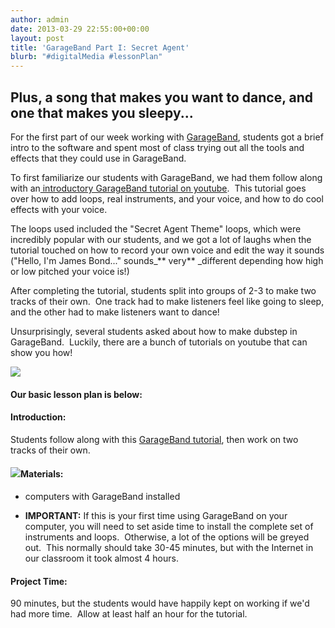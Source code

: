 ```yaml
---
author: admin
date: 2013-03-29 22:55:00+00:00
layout: post
title: 'GarageBand Part I: Secret Agent'
blurb: "#digitalMedia #lessonPlan"
---
```


## Plus, a song that makes you want to dance, and one that makes you sleepy...


For the first part of our week working with [GarageBand](http://www.apple.com/ilife/garageband/), students got a brief intro to the software and spent most of class trying out all the tools and effects that they could use in GarageBand.

To first familiarize our students with GarageBand, we had them follow along with an[ introductory GarageBand tutorial on youtube](http://www.youtube.com/watch?v=HMuQchbJRG0).  This tutorial goes over how to add loops, real instruments, and your voice, and how to do cool effects with your voice.

The loops used included the "Secret Agent Theme" loops, which were incredibly popular with our students, and we got a lot of laughs when the tutorial touched on how to record your own voice and edit the way it sounds ("Hello, I'm James Bond..." sounds_** very** _different depending how high or low pitched your voice is!)

After completing the tutorial, students split into groups of 2-3 to make two tracks of their own.  One track had to make listeners feel like going to sleep, and the other had to make listeners want to dance!

Unsurprisingly, several students asked about how to make dubstep in GarageBand.  Luckily, there are a bunch of tutorials on youtube that can show you how!


[![](http://9-dots.org/wp-uploads/2013/03/Photo-Mar-05-5-22-02-PM-compressed-768x1024.jpg)](http://9-dots.org/wp-uploads/2013/03/Photo-Mar-05-5-22-02-PM-compressed.jpg)





#### Our basic lesson plan is below:




#### Introduction:


Students follow along with this [GarageBand tutorial](http://www.youtube.com/watch?v=HMuQchbJRG0), then work on two tracks of their own.


#### ![](http://9-dots.org/wp-includes/js/tinymce/plugins/wordpress/img/trans.gif)Materials:





	
  * computers with GarageBand installed

	
  * **IMPORTANT:** If this is your first time using GarageBand on your computer, you will need to set aside time to install the complete set of instruments and loops.  Otherwise, a lot of the options will be greyed out.  This normally should take 30-45 minutes, but with the Internet in our classroom it took almost 4 hours.




#### Project Time:


90 minutes, but the students would have happily kept on working if we'd had more time.  Allow at least half an hour for the tutorial.
